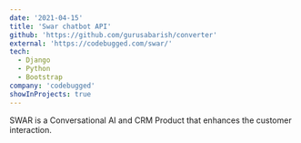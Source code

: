 ```yaml
---
date: '2021-04-15'
title: 'Swar chatbot API'
github: 'https://github.com/gurusabarish/converter'
external: 'https://codebugged.com/swar/'
tech:
  - Django
  - Python
  - Bootstrap
company: 'codebugged'
showInProjects: true
---
```


SWAR is a Conversational AI and CRM Product that enhances the customer interaction.
